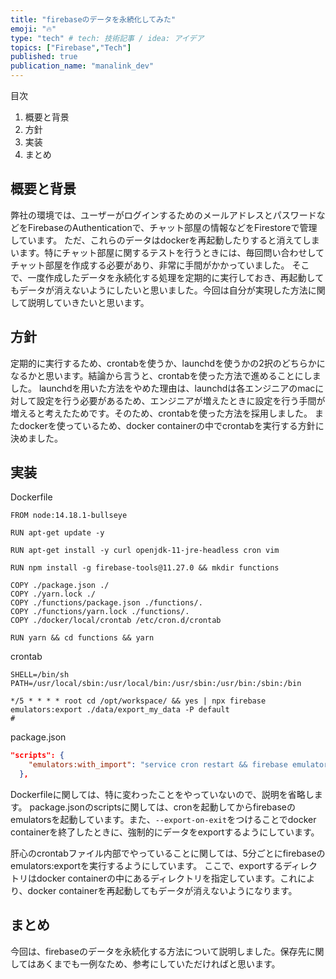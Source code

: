 ```yaml
---
title: "firebaseのデータを永続化してみた"
emoji: "🔥"
type: "tech" # tech: 技術記事 / idea: アイデア
topics: ["Firebase","Tech"]
published: true
publication_name: "manalink_dev"
---
```

目次
1. 概要と背景
2. 方針
3. 実装
4. まとめ




## 概要と背景
弊社の環境では、ユーザーがログインするためのメールアドレスとパスワードなどをFirebaseのAuthenticationで、チャット部屋の情報などをFirestoreで管理しています。
ただ、これらのデータはdockerを再起動したりすると消えてしまいます。特にチャット部屋に関するテストを行うときには、毎回問い合わせしてチャット部屋を作成する必要があり、非常に手間がかかっていました。
そこで、一度作成したデータを永続化する処理を定期的に実行しておき、再起動してもデータが消えないようにしたいと思いました。今回は自分が実現した方法に関して説明していきたいと思います。

## 方針
定期的に実行するため、crontabを使うか、launchdを使うかの2択のどちらかになるかと思います。結論から言うと、crontabを使った方法で進めることにしました。
launchdを用いた方法をやめた理由は、launchdは各エンジニアのmacに対して設定を行う必要があるため、エンジニアが増えたときに設定を行う手間が増えると考えたためです。そのため、crontabを使った方法を採用しました。
またdockerを使っているため、docker containerの中でcrontabを実行する方針に決めました。

## 実装
Dockerfile
```md:docker/local/Dockerfile
FROM node:14.18.1-bullseye

RUN apt-get update -y

RUN apt-get install -y curl openjdk-11-jre-headless cron vim

RUN npm install -g firebase-tools@11.27.0 && mkdir functions

COPY ./package.json ./
COPY ./yarn.lock ./
COPY ./functions/package.json ./functions/.
COPY ./functions/yarn.lock ./functions/.
COPY ./docker/local/crontab /etc/cron.d/crontab

RUN yarn && cd functions && yarn
```

crontab
```md:docker/local/crontab
SHELL=/bin/sh
PATH=/usr/local/sbin:/usr/local/bin:/usr/sbin:/usr/bin:/sbin:/bin

*/5 * * * * root cd /opt/workspace/ && yes | npx firebase emulators:export ./data/export_my_data -P default
#
```

package.json
```json:package.json
"scripts": {
    "emulators:with_import": "service cron restart && firebase emulators:start -P default --import=./data/export_my_data --export-on-exit",
  },
```

Dockerfileに関しては、特に変わったことをやっていないので、説明を省略します。
package.jsonのscriptsに関しては、cronを起動してからfirebaseのemulatorsを起動しています。また、`--export-on-exit`をつけることでdocker containerを終了したときに、強制的にデータをexportするようにしています。

肝心のcrontabファイル内部でやっていることに関しては、5分ごとにfirebaseのemulators:exportを実行するようにしています。
ここで、exportするディレクトリはdocker containerの中にあるディレクトリを指定しています。これにより、docker containerを再起動してもデータが消えないようになります。

## まとめ
今回は、firebaseのデータを永続化する方法について説明しました。保存先に関してはあくまでも一例なため、参考にしていただければと思います。

